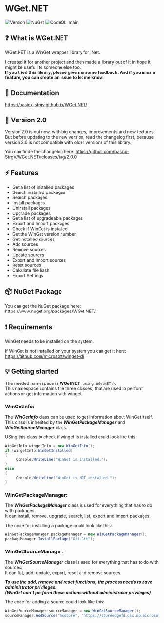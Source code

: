 # WGet.NET

[![Version](https://img.shields.io/github/v/release/basicx-StrgV/WGet.NET?label=Version)](https://github.com/basicx-StrgV/WGet.NET/releases)
[![NuGet](https://img.shields.io/nuget/dt/WGet.NET?label=NuGet%20Downloads)](https://www.nuget.org/packages/WGet.NET/)
[![CodeQL_main](https://github.com/basicx-StrgV/WGet.NET/actions/workflows/codeql-analysis.yml/badge.svg?branch=main)](https://github.com/basicx-StrgV/WGet.NET/actions/workflows/codeql-analysis.yml)

## ❓ What is WGet.NET

WGet.NET is a WinGet wrapper library for .Net.

I created it for another project and then made a library out of it in hope it might be usefull to someone else too.  
**If you tried this library, please give me some feedback. And if you miss a feature, you can create an issue to let me know.**

## 📓 Documentation

https://basicx-strgv.github.io/WGet.NET/

## 🎈 Version 2.0

Version 2.0 is out now, with big changes, improvements and new features.  
But before updating to the new version, read the changelog first, because version 2.0 is not compatible with older versions of this library.

You can finde the changelog here: https://github.com/basicx-StrgV/WGet.NET/releases/tag/2.0.0

## ⚡ Features

- Get a list of installed packages
- Search installed packages
- Search packages
- Install packages
- Uninstall packages
- Upgrade packages
- Get a list of upgradeable packages
- Export and Import packages
- Check if WinGet is installed
- Get the WinGet version number
- Get installed sources
- Add sources
- Remove sources
- Update sources
- Export and Import sources
- Reset sources
- Calculate file hash
- Export Settings

## 📦 NuGet Package

You can get the NuGet package here: https://www.nuget.org/packages/WGet.NET/

## ❗ Requirements

WinGet needs to be installed on the system.

If WinGet is not installed on your system you can get it here: https://github.com/microsoft/winget-cli

## 💡 Getting started 

The needed namespace is **WGetNET** (`using WGetNET;`).  
This namespace contains the three classes, that are used to perform actions or get information with winget.

### WinGetInfo:  
The ***WinGetInfo*** class can be used to get information about WinGet itself.  
This class is inherited by the ***WinGetPackageManager*** and ***WinGetSourceManager*** class.

USing this class to check if winget is installed could look like this:
```csharp
WinGetInfo wingetInfo = new WinGetInfo();
if (wingetInfo.WinGetInstalled)
{
     Console.WriteLine("WinGet is installed.");
}
else
{
     Console.WriteLine("WinGet is NOT installed.");
}
```

### WinGetPackageManager:  
The ***WinGetPackageManager*** class is used for everything that has to do with packages.  
It can install, remove, upgrade, search, list, export and import packages.

The code for installing a package could look like this:
```csharp
WinGetPackageManager packageManager = new WinGetPackageManager();
packageManager.InstallPackage("Git.Git");
```

### WinGetSourceManager:  
The ***WinGetSourceManager*** class is used for everything that has to do with sources.  
It can list, add, update, export, reset and remove sources.

***To use the add, remove and reset functions, the process needs to have administrator privileges.  
(WinGet can’t perform these actions without administrator privileges)***

The code for adding a source could look like this:
```csharp
WinGetSourceManager sourceManager = new WinGetSourceManager();
sourceManager.AddSource("msstore", "https://storeedgefd.dsx.mp.microsoft.com/v9.0", "Microsoft.Rest");
```
